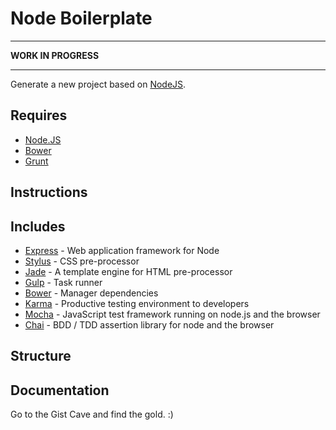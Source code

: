 # Node Boilerplate

---

**WORK IN PROGRESS**

---

Generate a new project based on [NodeJS](http://nodejs.org/).

## Requires

- [Node.JS](http://nodejs.org/)
- [Bower](http://bower.io)
- [Grunt](http://gruntjs.com)


## Instructions


## Includes

- [Express](http://expressjs.com/) - Web application framework for Node
- [Stylus](http://learnboost.github.io/stylus/) - CSS pre-processor
- [Jade](http://jade-lang.com/) - A template engine for HTML pre-processor
- [Gulp](http://gulpjs.com/) - Task runner
- [Bower](http://bower.io/) - Manager dependencies
- [Karma](http://karma-runner.github.io/0.12/index.html) - Productive testing environment to developers
- [Mocha](http://visionmedia.github.io/mocha/) - JavaScript test framework running on node.js and the browser
- [Chai](http://chaijs.com/) - BDD / TDD assertion library for node and the browser


## Structure


## Documentation

Go to the Gist Cave and find the gold. :)
